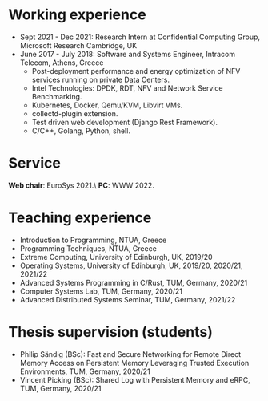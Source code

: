 
Working experience
======
* Sept 2021 - Dec 2021: Research Intern at Confidential Computing Group, Microsoft Research Cambridge, UK
* June 2017 - July 2018: Software and Systems Engineer, Intracom Telecom, Athens, Greece
  * Post-deployment performance and energy optimization of NFV services running on private Data Centers.
  * Intel Technologies: DPDK, RDT, NFV and Network Service Benchmarking. 
  * Kubernetes, Docker, Qemu/KVM, Libvirt VMs.
  * collectd-plugin extension.
  * Test driven web development (Django Rest Framework).
  * C/C++, Golang, Python, shell.


Service
======
<strong>Web chair</strong>: EuroSys 2021.\\
<strong>PC</strong>: WWW 2022.



Teaching experience
======
* Introduction to Programming, NTUA, Greece
* Programming Techniques, NTUA, Greece
* Extreme Computing, University of Edinburgh, UK, 2019/20
* Operating Systems, University of Edinburgh, UK, 2019/20, 2020/21, 2021/22
* Advanced Systems Programming in C/Rust, TUM, Germany, 2020/21
* Computer Systems Lab, TUM, Germany, 2020/21
* Advanced Distributed Systems Seminar, TUM, Germany, 2021/22

Thesis supervision (students)
======
* Philip Sändig (BSc): Fast and Secure Networking for Remote Direct Memory Access on Persistent Memory Leveraging Trusted Execution Environments, TUM, Germany, 2020/21
* Vincent Picking (BSc): Shared Log with Persistent Memory and eRPC, TUM, Germany, 2020/21
